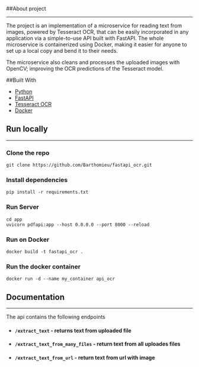 ##About project

----------------------------------
The project is an implementation of a microservice for reading text from images, powered by  Tesseract OCR, that can be easily incorporated in any application via a simple-to-use API built with FastAPI. The whole microservice is containerized using Docker, making it easier for anyone to set up a local copy and bend it to their needs.

The microservice also cleans and processes the uploaded images with OpenCV; improving the OCR predictions of the Tesseract model.

##Built With
- [Python](https://python.org/)
- [FastAPI](https://fastapi.tiangolo.com/)
- [Tesseract OCR](https://tesseract-ocr.github.io/)
- [Docker](https://www.docker.com/)




## Run locally

----------------------------
### Clone the repo
```angular2html
git clone https://github.com/Barthomieu/fastapi_ocr.git
```

### Install dependencies
```
pip install -r requirements.txt
```
### Run Server
```
cd app
uvicorn pdfapi:app --host 0.0.0.0 --port 8000 --reload
```
### Run on Docker
```
docker build -t fastapi_ocr .   
```
### Run the docker container
```
docker run -d --name my_container api_ocr 
```


## Documentation

-----------------------------------------------------------
The api contains the following endpoints

* #### ```/extract_text``` - returns text from uploaded file
* #### ```/extract_text_from_many_files``` - return text from all uploades files
* #### ```/extract_text_from_url``` - return text from url with image
